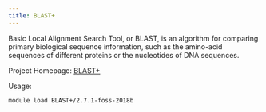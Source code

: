```yaml
---
title: BLAST+
---
```

Basic Local Alignment Search Tool, or BLAST, is an algorithm for comparing primary biological sequence information, such as the amino-acid sequences of different proteins or the nucleotides of DNA sequences.

Project Homepage: [BLAST+](http://blast.ncbi.nlm.nih.gov/)

Usage:
```
module load BLAST+/2.7.1-foss-2018b
```
